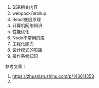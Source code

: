 1. SSR相关内容
2. webpack和rollup
3. React底层原理
4. 计算机网络知识
5. 性能优化
6. Node不常用的库
7. 工程化能力
8. 设计模式的实践
9. 操作系统知识

参考文章：
1. https://zhuanlan.zhihu.com/p/143611353
2. 